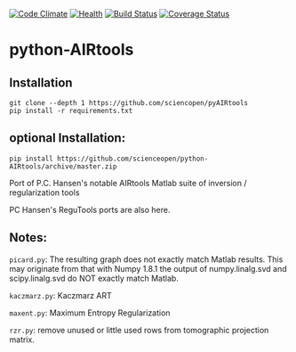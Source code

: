 [![Code Climate](https://codeclimate.com/github/scienceopen/pyAIRtools/badges/gpa.svg)](https://codeclimate.com/github/scienceopen/pyAIRtools)
[![Health](https://landscape.io/github/scienceopen/python-AIRtools/master/landscape.png)](https://landscape.io/github/scienceopen/python-AIRtools/master)
[![Build Status](https://travis-ci.org/scienceopen/python-AIRtools.svg)](https://travis-ci.org/scienceopen/python-AIRtools)
[![Coverage Status](https://coveralls.io/repos/scienceopen/python-AIRtools/badge.svg?branch=master)](https://coveralls.io/r/scienceopen/python-AIRtools?branch=master)

python-AIRtools
===============

Installation
------------
```
git clone --depth 1 https://github.com/sciencopen/pyAIRtools
pip install -r requirements.txt
```


optional Installation:
---------------------
```
pip install https://github.com/scienceopen/python-AIRtools/archive/master.zip
```

Port of P.C. Hansen's notable AIRtools Matlab suite of inversion / regularization tools

PC Hansen's ReguTools ports are also here.

Notes:
------
``` picard.py ```: The resulting graph does not exactly match Matlab results. This may originate from that 
with Numpy 1.8.1 the output of numpy.linalg.svd and scipy.linalg.svd do NOT exactly match Matlab.

``` kaczmarz.py ```: Kaczmarz ART 

``` maxent.py ```: Maximum Entropy Regularization

``` rzr.py ```: remove unused or little used rows from tomographic projection matrix.



